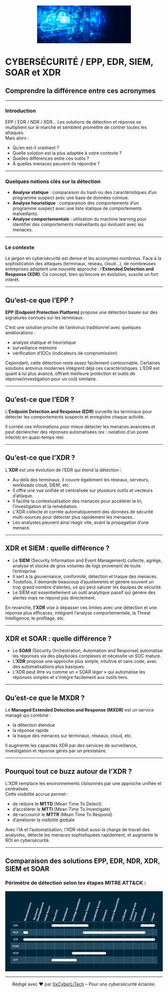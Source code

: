 <p align="center">
  <img src="./images/Cloud-et-securite.png" alt="Cloud et Sécurité" width="300" />
</p>

# CYBERSÉCURITÉ / EPP, EDR, SIEM, SOAR et XDR  
## Comprendre la différence entre ces acronymes

---

### Introduction

EPP / EDR / NDR / XDR… Les solutions de détection et réponse se multiplient sur le marché et semblent promettre de contrer toutes les attaques.  
Mais alors :

- Qu’en est-il vraiment ?  
- Quelle solution est la plus adaptée à votre contexte ?  
- Quelles différences entre ces outils ?  
- À quelles menaces peuvent-ils répondre ?

---

### Quelques notions clés sur la détection

- **Analyse statique** : comparaison du hash ou des caractéristiques d’un programme suspect avec une base de données connue.  
- **Analyse heuristique** : comparaison des comportements d’un programme suspect avec une liste statique de comportements malveillants.  
- **Analyse comportementale** : utilisation du machine learning pour identifier des comportements malveillants qui évoluent avec les menaces.

---

### Le contexte

Le jargon en cybersécurité est dense et les acronymes nombreux. Face à la sophistication des attaques (terminaux, réseau, cloud…), de nombreuses entreprises adoptent une nouvelle approche : l’**Extended Detection and Response (XDR)**. Ce concept, bien qu’encore en évolution, suscite un fort intérêt.

---

## Qu’est-ce que l’EPP ?

**EPP (Endpoint Protection Platform)** propose une détection basée sur des signatures connues sur les terminaux.  

C’est une solution proche de l’antivirus traditionnel avec quelques améliorations :  
- analyse statique et heuristique  
- surveillance mémoire  
- vérification d’IOCs (indicateurs de compromission)  

Cependant, cette détection reste assez facilement contournable. Certaines solutions antivirus modernes intègrent déjà ces caractéristiques. L’EDR est quant à lui plus avancé, offrant meilleure protection et outils de réponse/investigation pour un coût similaire.

---

## Qu’est-ce que l’EDR ?

L’**Endpoint Detection and Response (EDR)** surveille les terminaux pour détecter les comportements suspects et enregistre chaque activité.  

Il corrèle ces informations pour mieux détecter les menaces avancées et peut déclencher des réponses automatisées (ex : isolation d’un poste infecté) en quasi-temps réel.

---

## Qu’est-ce que l’XDR ?

L’**XDR** est une évolution de l’EDR qui étend la détection :  

- Au-delà des terminaux, il couvre également les réseaux, serveurs, workloads cloud, SIEM, etc.  
- Il offre une vue unifiée et centralisée sur plusieurs outils et vecteurs d’attaque.  
- Il facilite la contextualisation des menaces pour accélérer le tri, l’investigation et la remédiation.  
- L’XDR collecte et corrèle automatiquement des données de sécurité multi-sources pour détecter plus rapidement les menaces.  
- Les analystes peuvent ainsi réagir vite, avant la propagation d’une menace.

---

## XDR et SIEM : quelle différence ?

- Le **SIEM** (Security Information and Event Management) collecte, agrège, analyse et stocke de gros volumes de logs provenant de toute l’entreprise.  
- Il sert à la gouvernance, conformité, détection et traque des menaces.  
- Toutefois, il demande beaucoup d’ajustements et génère souvent un trop grand nombre d’alertes, ce qui peut saturer les équipes de sécurité.  
- Le SIEM est essentiellement un outil analytique passif qui génère des alertes mais ne répond pas directement.

En revanche, **l’XDR** vise à dépasser ces limites avec une détection et une réponse plus efficaces, intégrant l’analyse comportementale, la Threat Intelligence, le profilage, etc.

---

## XDR et SOAR : quelle différence ?

- Le **SOAR** (Security Orchestration, Automation and Response) automatise les réponses via des playbooks complexes et nécessite un SOC mature.  
- L’**XDR** propose une approche plus simple, intuitive et sans code, avec des automatisations plus basiques.  
- L’XDR peut être vu comme un « SOAR léger » qui automatise les réponses simples et s’intègre facilement aux outils tiers.

---

## Qu’est-ce que le MXDR ?

Le **Managed Extended Detection and Response (MXDR)** est un service managé qui combine :

- la détection étendue  
- la réponse rapide  
- la traque des menaces sur terminaux, réseaux, cloud, etc.

Il augmente les capacités XDR par des services de surveillance, investigation et réponse gérés par un prestataire.

---

## Pourquoi tout ce buzz autour de l’XDR ?

L’XDR remplace les environnements cloisonnés par une approche unifiée et centralisée.  
Cette visibilité accrue permet :  

- de réduire le **MTTD** (Mean Time To Detect)  
- d’accélérer le **MTTI** (Mean Time To Investigate)  
- de raccourcir le **MTTR** (Mean Time To Respond)  
- d’améliorer la visibilité globale  

Avec l’IA et l’automatisation, l’XDR réduit aussi la charge de travail des analystes, détecte les menaces sophistiquées rapidement, et augmente le ROI en cybersécurité.

---

## Comparaison des solutions EPP, EDR, NDR, XDR, SIEM et SOAR

### Périmètre de détection selon les étapes MITRE ATT&CK :

<p align="center">
  <img src="./images/EPP-EDR-NDR-XDR-perimetres-de-detection.png" alt="Comparaison périmètres de détection" width="600" />
</p>

---

<p align="center">
  Rédigé avec ❤️ par <a href="https://github.com/0xCyberLiTech">0xCyberLiTech</a> – Pour une cybersécurité éclairée.
</p>
